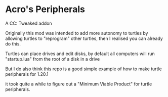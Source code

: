 # Acro's Peripherals
A CC: Tweaked addon

Originally this mod was intended to add more autonomy to turtles by allowing turtles to "reprogram" other turtles, then I realised you can already do this.

Turtles can place drives and edit disks, by default all computers will run  "startup.lua" from the root of a disk in a drive

But I do also think this repo is a good simple example of how to make turtle peripherals for 1.20.1

it took quite a while to figure out a "Minimum Viable Product" for turtle peripherals.

